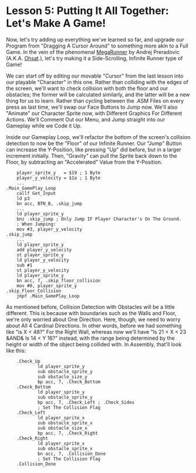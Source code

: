 # Lesson 5: Putting It All Together: Let's Make A Game!

Now, let's try adding up everything we've learned so far, and upgrade our Program from "Dragging A Cursor Around" to something more akin to a Full Game. In the vein of the phenomenal [MegaRunner](https://www.ohsat.com/tutorial/megarunner/megarunner-1/) by Andrej Preradovic (A.K.A. [Ohsat](https://www.ohsat.com/).), let's try making it a Side-Scrolling, Infinite Runner type of Game!

We can start off by editing our movable "Cursor" from the last lesson into our playable "Character" in this one. Rather than colliding with the edges of the screen, we'll want to check collision with both the floor and our obstacles; the former will be calculated similarly, and the latter will be a new thing for us to learn. Rather than cycling between the .ASM Files on every press as last time, we'll swap our Face Buttons to Jump now. We'll also "Animate" our Character Sprite now, with Different Graphics For Different Actions. We'll Comment Out our Menu, and Jump straight into our Gameplay while we Code it Up.

Inside our Gameplay Loop, we'll refactor the bottom of the screen's collision detection to now be the "Floor" of our Infinite Runner. Our "Jump" Button can increase the Y-Position, like pressing "Up" did before, but in a larger increment initially. Then, "Gravity" can pull the Sprite back down to the Floor, by subtracting an "Accelerated" Value from the Y-Position.

        player_sprite_y   = $19 ; 1 Byte
        player_y_velocity = $1a ; 1 Byte
        ...
    .Main_GamePlay_Loop
        callf Get_Input
        ld p3
        bn acc, BTN_B, .skip_jump
        ...
        ld player_sprite_y
        bnz .skip_jump ; Only Jump IF Player Character's On The Ground.
        ; When Jumping:
        mov #3, player_y_velocity
    .skip_jump
        ...
        ld player_sprite_y
        add player_y_velocity
        st player_sprite_y
        ld player_y_velocity
        sub #1
        st player_y_velocity
        ld player_sprite_y
        bn acc, 7, .skip_floor_collision
        mov #0, player_sprite_y
    .skip_Floor_Collision
        jmpf .Main_GamePlay_Loop

As mentioned before, Collision Detection with Obstacles will be a little different. This is because with boundaries such as the Walls and Floor, we're only worried about One Direction. Here, though, we need to worry about All 4 Cardinal Directions. In other words, before we had something like "is X < 48?" For the Right Wall, whereas now we'll have "Is 21 < X < 23 &AND& Is 14 < Y 16?" instead, with the range being determined by the height or width of the object being collided with. In Assembly, that'll look like this:

        .Check_Up
                ld player_sprite_y
                sub obstacle_sprite_y
                sub obstacle_size_y
                bp acc, 7, .Check_Bottom
        .Check_Bottom
                ld player_sprite_y
                sub obstacle_sprite_y
                bp acc, 7, .Check_Left ; .Check_Sides
                ; Set The Collision Flag
        .Check_Left
                ld player_sprite_x
                sub obstacle_sprite_x
                sub obstacle_size_x
                bp acc, 7, .Check_Right
        .Check_Right
                ld player_sprite_x
                sub obstacle_sprite_x
                bn acc, 7, .Collision_Done
                ; Set The Collision Flag
        .Collision_Done
